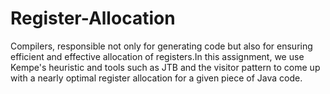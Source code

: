 # Register-Allocation
Compilers, responsible not only for generating code but also for ensuring efficient and effective allocation of registers.In this assignment, we use Kempe's heuristic and tools such as JTB and the visitor pattern to come up with a nearly optimal register allocation for a given piece of Java code.
